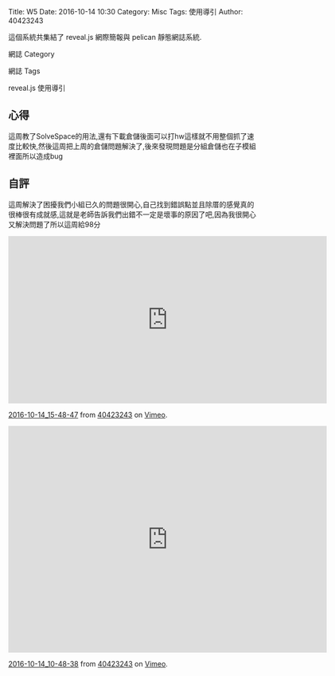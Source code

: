 Title: W5
Date: 2016-10-14 10:30
Category: Misc
Tags: 使用導引
Author: 40423243

這個系統共集結了 reveal.js 網際簡報與 pelican 靜態網誌系統.

<!-- PELICAN_END_SUMMARY -->

網誌 Category

網誌 Tags

reveal.js 使用導引

<section>
<h1>心得</h1>
這周教了SolveSpace的用法,還有下載倉儲後面可以打hw這樣就不用整個抓了速度比較快,然後這周把上周的倉儲問題解決了,後來發現問題是分組倉儲也在子模組裡面所以造成bug
</section>
<section>
    <h1>自評</h1>
    <p>這周解決了困擾我們小組已久的問題很開心,自己找到錯誤點並且除厝的感覺真的很棒很有成就感,這就是老師告訴我們出錯不一定是壞事的原因了吧,因為我很開心又解決問題了所以這周給98分</p>
</section>

<p><iframe src="https://player.vimeo.com/video/187303125" width="640" height="336" frameborder="0" allowfullscreen="allowfullscreen"></iframe></p>
<p><a href="https://vimeo.com/187303125">2016-10-14_15-48-47</a> from <a href="https://vimeo.com/user45620934">40423243</a> on <a href="https://vimeo.com">Vimeo</a>.</p>

<p><iframe src="https://player.vimeo.com/video/187303124" width="640" height="455" frameborder="0" allowfullscreen="allowfullscreen"></iframe></p>
<p><a href="https://vimeo.com/187303124">2016-10-14_10-48-38</a> from <a href="https://vimeo.com/user45620934">40423243</a> on <a href="https://vimeo.com">Vimeo</a>.</p>